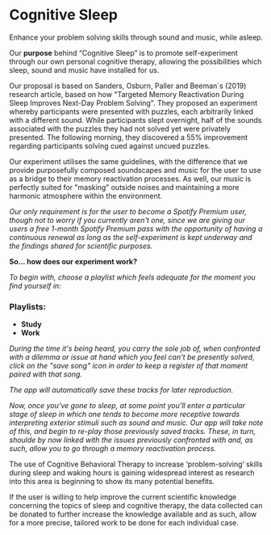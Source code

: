 # Cognitive Sleep


Enhance your problem solving skills through sound and music, while asleep.

Our **purpose** behind “Cognitive Sleep” is to promote self-experiment through our own personal cognitive therapy, allowing the possibilities which sleep, sound and music have installed for us.

Our proposal is based on Sanders, Osburn, Paller and Beeman´s (2019) research article, based on how "Targeted Memory Reactivation During Sleep Improves Next-Day Problem Solving". They proposed an experiment whereby participants were presented with puzzles, each arbitrarily linked with a different sound. While participants slept overnight, half of the sounds associated with the puzzles they had not solved yet were privately presented. The following morning, they discovered a 55% improvement regarding participants solving cued against uncued puzzles.

Our experiment utilises the same guidelines, with the difference that we provide purposefully composed soundscapes and music for the user to use as a bridge to their memory reactivation processes. As well, our music is perfectly suited for "masking" outside noises and maintaining a more harmonic atmosphere within the environment.

_Our only requirement is for the user to become a Spotify Premium user, though not to worry if you currently aren't one, since we are giving our users a free 1-month Spotify Premium pass with the opportunity of having a continuous renewal as long as the self-experiment is kept underway and the findings shared for scientific purposes._

**So... how does our experiment work?**

_To begin with, choose a playlist which feels adequate for the moment you find yourself in:_

### Playlists:

- **Study**
- **Work**

_During the time it's being heard, you carry the sole job of, when confronted with a dilemma or issue at hand which you feel can’t be presently solved, click on the "save song" icon in order to keep a register of that moment paired with that song._ 

_The app will automatically save these tracks for later reproduction._

_Now, once you've gone to sleep, at some point you'll enter a particular stage of sleep in which one tends to become more receptive towards interpreting exterior stimuli such as sound and music.
Our app will take note of this, and begin to re-play those previously saved tracks. 
These, in turn, shoulde by now linked with the issues previously confronted with and, as such, allow you to go through a memory reactivation process._


The use of Cognitive Behavioral Therapy to increase ‘problem-solving’ skills during sleep and waking hours is gaining widespread interest as research into this area is beginning to show its many potential benefits. 

If the user is willing to help improve the current scientific knowledge concerning the topics of sleep and cognitive therapy, the data collected can be donated to further increase the knowledge available and as such, allow for a more precise, tailored work to be done for each individual case.  
